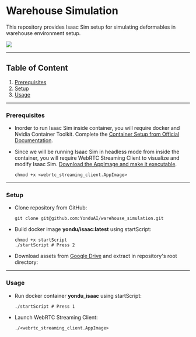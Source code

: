 # Warehouse Simulation

This repository provides Isaac Sim setup for simulating deformables in warehouse environment setup.

![](./preview/deformables.gif)

---

## Table of Content
1. [Prerequisites](#prerequisites)
2. [Setup](#setup)
3. [Usage](#usage)


---

### Prerequisites

- Inorder to run Isaac Sim inside container, you will require docker and Nvidia Container Toolkit. Complete the [Container Setup from Official Documentation](https://docs.isaacsim.omniverse.nvidia.com/latest/installation/install_container.html#container-setup).
- Since we will be running Isaac Sim in headless mode from inside the container, you will require WebRTC Streaming Client to visualize and modify Isaac Sim. [Download the AppImage and make it executable](https://docs.isaacsim.omniverse.nvidia.com/latest/installation/download.html#latest-release).

  ```
  chmod +x <webrtc_streaming_client.AppImage>
  ```

---

### Setup

- Clone repository from GitHub:
  
  ```
  git clone git@github.com:YonduAI/warehouse_simulation.git
  ```

- Build docker image **yondu/isaac:latest** using startScript:

  ```
  chmod +x startScript
  ./startScript # Press 2
  ```

- Download assets from [Google Drive](https://drive.google.com/file/d/10dZBzDpWH1Y0pvJPYA_twuHlK5Bfxsrn/view?usp=sharing) and extract in repository's root directory:


---

### Usage

- Run docker container **yondu_isaac** using startScript:

  ```
  ./startScript # Press 1
  ```

- Launch WebRTC Streaming Client:
  ```
  ./<webrtc_streaming_client.AppImage>
  ```
